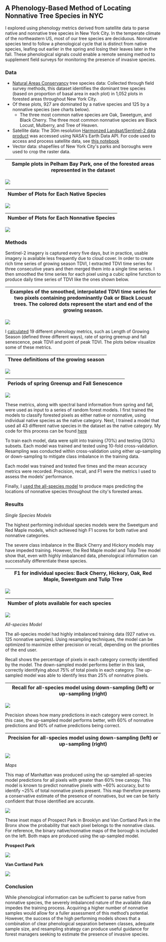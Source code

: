 ## A Phenology-Based Method of Locating Nonnative Tree Species in NYC
 
 I explored using phenology metrics derived from satellite data to parse native and nonnative tree species in New York City. In the temperate climate of the northeastern US, most of our tree species are deciduous. Nonnative species tend to follow a phenological cycle that is distinct from native species, leafing out earlier in the spring and losing their leaves later in the fall. These phenological signals could enable a remote sensing method to supplement field surveys for monitoring the presence of invasive species. 

### Data

* [Natural Areas Conservancy](https://naturalareasnyc.org/) tree species data: Collected through field survey methods, this dataset identifies the dominant tree species (based on proportion of basal area in each plot) in 1,052 plots in forested areas throughout New York City. 
* Of these plots, 927 are dominated by a native species and 125 by a nonnative species (see charts below).
  * The three most common native species are Oak, Sweetgum, and Black Cherry. The three most common nonnative species are Black Locust, Mulberry, and Tree of Heaven.
* Satellite data: The 30m resolution [Harmonzed Landsat/Sentinel-2 data product](https://lpdaac.usgs.gov/data/get-started-data/collection-overview/missions/harmonized-landsat-sentinel-2-hls-overview/) was accessed using NASA's Earth Data API. For code used to access and process satellite data, see [this notebook](./R/phenology_metrics.Rmd)
* Vector data: shapefiles of New York City's parks and boroughs were used to crop the raster data.

Sample plots in Pelham Bay Park, one of the forested areas represented in the dataset             |  
:-------------------------:|
![](./images/plots.png)

Number of Plots for Each Native Species             |  
:-------------------------:|
![](./images/native_species2.png)  


Number of Plots for Each Nonnative Species          |
:-------------------------:|
![](./images/nonnative_species.png)

### Methods

Sentinel-2 imagery is captured every five days, but in practice, usable imagery is available less frequently due to cloud cover. In order to create rich time series of growing season TDVI, I extracted TDVI time series for three consecutive years and then merged them into a single time series. I then smoothed the time series for each pixel using a cubic spline function to produce daily time series of TDVI like the ones shown below.

Examples of the smoothed, interpolated TDVI time series for two pixels containing predominantly Oak or Black Locust trees. The colored dots represent the start and end of the growing season.          |
:-------------------------:|
![](./images/pheno_plot.png)


I [calculated](./R/phenology_metrics.Rmd) 19 different phenology metrics, such as Length of Growing Season (defined three different ways), rate of spring greenup and fall senescence, peak TDVI and point of peak TDVI. The plots below visualize some of these metrics. 

Three definitions of the growing season          | 
:-------------------------:|
![](./images/los_plot.png)

Periods of spring Greenup and Fall Senescence          |
:-------------------------:|
![](./images/greenup_plot.png)


These metrics, along with spectral band information from spring and fall, were used as input to a series of random forest models. I first trained the models to classify forested pixels as either native or nonnative, using individual native species as the native category. Next, I trained a model that used all 43 different native species in the dataset as the native category. My code for this process can be found [here](./R/train_random_forest_models.Rmd)

To train each model, data were split into training (70%) and testing (30%) subsets. Each model was trained and tested using 10-fold cross-validation. Resampling was conducted within cross-validation using either up-sampling or down-sampling to mitigate class imbalance in the training data. 

Each model was trained and tested five times and the mean accuracy metrics were recorded. Precision, recall, and F1 were the metrics I used to assess the models' performance. 

Finally, I [used the all-species model](./R/classify_nonnative_species_nyc.Rmd) to produce maps predicting the locations of nonnative species throughout the city's forested areas. 

### Results 

*Single Species Models*

The highest performing individual species models were the Sweetgum and Red Maple models, which achieved high F1 scores for both native and nonnative categories.

The severe class imbalance in the Black Cherry and Hickory models may have impeded training. However, the Red Maple model and Tulip Tree model show that, even with highly imbalanced data, phenological information can successfully differentiate these species. 



F1 for individual species: Back Cherry, Hickory, Oak, Red Maple, Sweetgum and Tulip Tree          |
:-------------------------:|
![](./images/species_accuracy_plot.png)

Number of plots available for each species          |
:-------------------------:|
![](./images/species_population_plot.png)


*All-species Model*

The all-species model had highly imbalanced training data (927 native vs. 125 nonnative samples). Using resampling techniques, the model can be optimized to maximize either precision or recall, depending on the priorities of the end user.

Recall shows the percentage of pixels in each category correctly identified by the model. The down-sampled model performs better in this task, correctly identifying about 75% of total pixels in each category. The up-sampled model was able to identify less than 25% of nonnative pixels.

Recall for all-species model using down-sampling (left) or up-sampling (right)      |
:-------------------------:|
![](./images/recall_allspecies_plot.png)



Precision shows how many predictions in each category were correct.  In this case, the up-sampled model performs better, with 60% of nonnative predictions and 90% of native predictions being correct. 

Precision for all-species model using down-sampling (left) or up-sampling (right)      |
:-------------------------:|
![](./images/precision_allspecies_plot.png)

*Maps*

This map of Manhattan was produced using the up-sampled all-species model predictions for all pixels with greater than 60% tree canopy. This model is known to predict nonnative pixels with ~60% accuracy, but to identify ~25% of total nonnative pixels present. This map therefore presents a conservative estimate of the presence of nonnatives, but we can be fairly confident that those identified are accurate.

![](./images/mn_map.png)

These inset maps of Prospect Park in Brooklyn and Van Cortland Park in the Bronx show the probability that each pixel belongs to the nonnative class. For reference, the binary native/nonnative maps of the borough is included on the left. Both maps are produced using the up-sampled model.

<b>Prospect Park</b>

![](./images/prospect_park.png)

<b>Van Cortland Park</b>

![](./images/vancortland_park.png)

### Conclusion

While phenological information can be sufficient to parse native from nonnative species, the severely imbalanced nature of the available data impedes the training process. Acquiring a higher number of nonnative samples would allow for a fuller assessment of this method’s potential.  However, the success of the high performing models shows that a combination of clear phenological separation between classes, adequate sample size, and resampling strategy can produce useful guidance for forest managers seeking to estimate the presence of invasive species. 